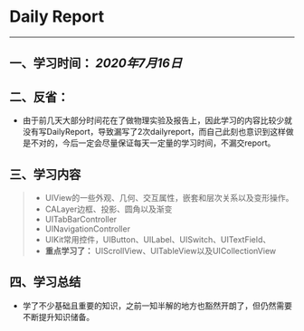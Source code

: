# Daily Report

--------

## 一、学习时间： *2020年7月16日*

## 二、反省：

* 由于前几天大部分时间花在了做物理实验及报告上，因此学习的内容比较少就没有写DailyReport，导致漏写了2次dailyreport，而自己此刻也意识到这样做是不对的，今后一定会尽量保证每天一定量的学习时间，不漏交report。

## 三、学习内容

> * UIView的一些外观、几何、交互属性，嵌套和层次关系以及变形操作。
> * CALayer边框、投影、圆角以及渐变
> * UITabBarController
> * UINavigationController
> * UIKit常用控件，UIButton、UILabel、UISwitch、UITextField、
> * **重点学习了：**  UIScrollView、UITableView以及UICollectionView

## 四、学习总结

* 学了不少基础且重要的知识，之前一知半解的地方也豁然开朗了，但仍然需要不断提升知识储备。

